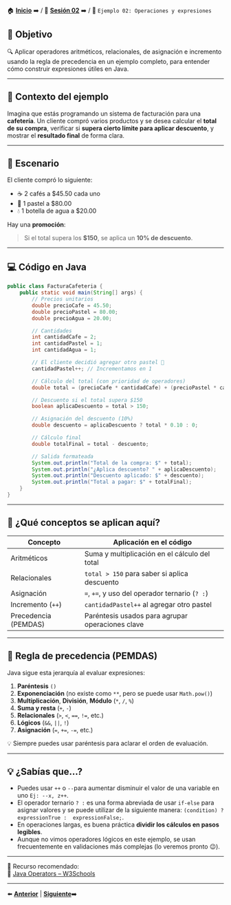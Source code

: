🏠 [**Inicio**](../../Readme.md) ➡️ / 📖 [**Sesión 02**](../Readme.md) ➡️ / 📝 `Ejemplo 02: Operaciones y expresiones`

## 🎯 Objetivo

🔍 Aplicar operadores aritméticos, relacionales, de asignación e incremento usando la regla de precedencia en un ejemplo completo, para entender cómo construir expresiones útiles en Java.

---

## 📌 Contexto del ejemplo

Imagina que estás programando un sistema de facturación para una **cafetería**. Un cliente compró varios productos y se desea calcular el **total de su compra**, verificar si **supera cierto límite para aplicar descuento**, y mostrar el **resultado final** de forma clara.

---

## 🧾 Escenario

El cliente compró lo siguiente:

- ☕ 2 cafés a $45.50 cada uno
- 🧁 1 pastel a $80.00
- 💧 1 botella de agua a $20.00

Hay una **promoción**:  
> Si el total supera los **$150**, se aplica un **10% de descuento**.

---

## 💻 Código en Java

```java
public class FacturaCafeteria {
    public static void main(String[] args) {
        // Precios unitarios
        double precioCafe = 45.50;
        double precioPastel = 80.00;
        double precioAgua = 20.00;

        // Cantidades
        int cantidadCafe = 2;
        int cantidadPastel = 1;
        int cantidadAgua = 1;

        // El cliente decidió agregar otro pastel 🧁
        cantidadPastel++; // Incrementamos en 1

        // Cálculo del total (con prioridad de operadores)
        double total = (precioCafe * cantidadCafe) + (precioPastel * cantidadPastel) + (precioAgua * cantidadAgua);

        // Descuento si el total supera $150
        boolean aplicaDescuento = total > 150;

        // Asignación del descuento (10%)
        double descuento = aplicaDescuento ? total * 0.10 : 0;

        // Cálculo final
        double totalFinal = total - descuento;

        // Salida formateada
        System.out.println("Total de la compra: $" + total);
        System.out.println("¿Aplica descuento? " + aplicaDescuento);
        System.out.println("Descuento aplicado: $" + descuento);
        System.out.println("Total a pagar: $" + totalFinal);
    }
}
```

---

## 🧠 ¿Qué conceptos se aplican aquí?

| Concepto                  | Aplicación en el código                              |
|---------------------------|------------------------------------------------------|
| Aritméticos               | Suma y multiplicación en el cálculo del total        |
| Relacionales              | `total > 150` para saber si aplica descuento         |
| Asignación                | `=`, `+=`, y uso del operador ternario (`? :`)       |
| Incremento (`++`)         | `cantidadPastel++` al agregar otro pastel            |
| Precedencia (PEMDAS)      | Paréntesis usados para agrupar operaciones clave     |

---

## 📌 Regla de precedencia (PEMDAS)

Java sigue esta jerarquía al evaluar expresiones:

1. **Paréntesis** `()`
2. **Exponenciación** (no existe como `**`, pero se puede usar `Math.pow()`)
3. **Multiplicación**, **División**, **Módulo** (`*`, `/`, `%`)
4. **Suma y resta** (`+`, `-`)
5. **Relacionales** (`>`, `<`, `==`, `!=`, etc.)
6. **Lógicos** (`&&`, `||`, `!`)
7. **Asignación** (`=`, `+=`, `-=`, etc.)

💡 Siempre puedes usar paréntesis para aclarar el orden de evaluación.

---

## 💡 ¿Sabías que...?

- Puedes usar `++` o `--`para aumentar disminuir el valor de una variable en uno `Ej: --x, z++`. 
- El operador ternario `? :` es una forma abreviada de usar `if-else` para asignar valores y se puede utilizar de la siguiente manera: 
`(condition) ? expressionTrue :  expressionFalse;`.
- En operaciones largas, es buena práctica **dividir los cálculos en pasos legibles**.
- Aunque no vimos operadores lógicos en este ejemplo, se usan frecuentemente en validaciones más complejas (lo veremos pronto 😉).

---

📘 Recurso recomendado:  
🔗 [Java Operators – W3Schools](https://www.w3schools.com/java/java_operators.asp)

---

⬅️ [**Anterior**](../Reto-01/Readme.md) | [**Siguiente**](../Reto-02/Readme.md)➡️